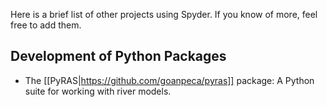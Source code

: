 Here is a brief list of other projects using Spyder. If you know of more, feel free to add them.

## Development of Python Packages

* The [[PyRAS|https://github.com/goanpeca/pyras]] package: A Python suite for working with river models.
